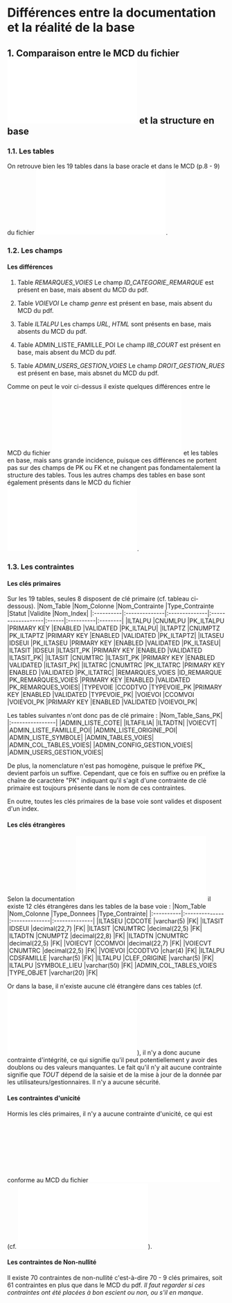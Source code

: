 # Différences entre la documentation et la réalité de la base


## 1. Comparaison entre le MCD du fichier ![doc_i2g_dev_application_2013.pdf](/doc_i2g_dev_application_2013.pdf) et la structure en base


### 1.1. Les tables
On retrouve bien les 19 tables dans la base oracle et dans le MCD (p.8 - 9) du fichier ![doc_i2g_dev_application_2013.pdf](/doc_i2g_dev_application_2013.pdf).

### 1.2. Les champs

#### Les différences

1. Table *REMARQUES_VOIES*
	Le champ *ID_CATEGORIE_REMARQUE* est présent en base, mais absent du MCD du pdf.

2. Table *VOIEVOI*
	Le champ *genre* est présent en base, mais absent du MCD du pdf.

3. Table *ILTALPU*
	Les champs *URL*, *HTML* sont présents en base, mais absents du MCD du pdf.

4. Table ADMIN_LISTE_FAMILLE_POI
	Le champ *lIB_COURT* est présent en base, mais absent du MCD du pdf.

5. Table *ADMIN_USERS_GESTION_VOIES*
	Le champ *DROIT_GESTION_RUES* est présent en base, mais absnet du MCD du pdf.  

Comme on peut le voir ci-dessus il existe quelques différences entre le MCD du fichier ![doc_i2g_dev_application_2013.pdf](/doc_i2g_dev_application_2013.pdf) et les tables en base, mais sans grande incidence, puisque ces différences ne portent pas sur des champs de PK ou FK et ne changent pas fondamentalement la structure des tables.
Tous les autres champs des tables en base sont également présents dans le MCD du fichier ![doc_i2g_dev_application_2013.pdf](/doc_i2g_dev_application_2013.pdf).


### 1.3. Les contraintes

#### Les clés primaires
Sur les 19 tables, seules 8 disposent de clé primaire (cf. tableau ci-dessous).
|Nom_Table	|Nom_Colonne	|Nom_Contrainte	|Type_Contrainte	|Statut	|Validite	|Nom_Index|
|:----------|:--------------|:--------------|:------------------|:------|:----------|:--------|
|ILTALPU	|CNUMLPU	|PK_ILTALPU	|PRIMARY KEY	|ENABLED	|VALIDATED	|PK_ILTALPU|
|ILTAPTZ	|CNUMPTZ	|PK_ILTAPTZ	|PRIMARY KEY	|ENABLED	|VALIDATED	|PK_ILTAPTZ|
|ILTASEU	|IDSEUI	|PK_ILTASEU	|PRIMARY KEY	|ENABLED	|VALIDATED	|PK_ILTASEU|
|ILTASIT	|IDSEUI	|ILTASIT_PK	|PRIMARY KEY	|ENABLED	|VALIDATED	|ILTASIT_PK|
|ILTASIT	|CNUMTRC	|ILTASIT_PK	|PRIMARY KEY	|ENABLED	|VALIDATED	|ILTASIT_PK|
|ILTATRC	|CNUMTRC	|PK_ILTATRC	|PRIMARY KEY	|ENABLED	|VALIDATED	|PK_ILTATRC|
|REMARQUES_VOIES	|ID_REMARQUE	|PK_REMARQUES_VOIES	|PRIMARY KEY	|ENABLED	|VALIDATED	|PK_REMARQUES_VOIES|
|TYPEVOIE	|CCODTVO	|TYPEVOIE_PK	|PRIMARY KEY	|ENABLED	|VALIDATED	|TYPEVOIE_PK|
|VOIEVOI	|CCOMVOI	|VOIEVOI_PK	|PRIMARY KEY	|ENABLED	|VALIDATED	|VOIEVOI_PK|

Les tables suivantes n'ont donc pas de clé primaire :
|Nom_Table_Sans_PK|
|:----------------|
|ADMIN_LISTE_COTE|
|ILTAFILIA|
|ILTADTN|
|VOIECVT|
|ADMIN_LISTE_FAMILLE_POI|
|ADMIN_LISTE_ORIGINE_POI|
|ADMIN_LISTE_SYMBOLE|
|ADMIN_TABLES_VOIES|
|ADMIN_COL_TABLES_VOIES|
|ADMIN_CONFIG_GESTION_VOIES|
|ADMIN_USERS_GESTION_VOIES|

De plus, la nomenclature n'est pas homogène, puisque le préfixe PK_ devient parfois un suffixe. Cependant, que ce fois en suffixe ou en préfixe la chaîne de caractère "PK" indiquant qu'il s'agit d'une contrainte de clé primaire est toujours présente dans le nom de ces contraintes.  

En outre, toutes les clés primaires de la base voie sont valides et disposent d'un index.

#### Les clés étrangères
Selon la documentation ![doc_i2g_dev_application_2013.pdf](/doc_i2g_dev_application_2013.pdf) il existe 12 clés étrangères dans les tables de la base voie :
|Nom_Table	|Nom_Colonne	|Type_Donnees	|Type_Contrainte|
|:----------|:--------------|:--------------|:--------------|
|ILTASEU	|CDCOTE	|varchar(5)	|FK|
|ILTASIT	|IDSEUI	|decimal(22,7)	|FK|
|ILTASIT	|CNUMTRC	|decimal(22,5)	|FK|
|ILTADTN	|CNUMPTZ	|decimal(22,8)	|FK|
|ILTADTN	|CNUMTRC	|decimal(22,5)	|FK|
|VOIECVT	|CCOMVOI	|decimal(22,7)	|FK|
|VOIECVT	|CNUMTRC	|decimal(22,5)	|FK|
|VOIEVOI	|CCODTVO	|char(4)	|FK|
|ILTALPU	|CDSFAMILLE	|varchar(5)	|FK|
|ILTALPU	|CLEF_ORIGINE	|varchar(5)	|FK|
|ILTALPU	|SYMBOLE_LIEU	|varchar(50)	|FK|
|ADMIN_COL_TABLES_VOIES	|TYPE_OBJET	|varchar(20)	|FK|

Or dans la base, il n'existe aucune clé étrangère dans ces tables (cf. ![contraintes_base_voie.tsv](/contraintes_base_voie.tsv)), il n'y a donc aucune contrainte d'intégrité, ce qui signifie qu'il peut potentiellement y avoir des doublons ou des valeurs manquantes. Le fait qu'il n'y ait aucune contrainte signifie que *TOUT* dépend de la saisie et de la mise à jour de la donnée par les utilisateurs/gestionnaires. Il n'y a aucune sécurité.

#### Les contraintes d'unicité
Hormis les clés primaires, il n'y a aucune contrainte d'unicité, ce qui est conforme au MCD du fichier ![doc_i2g_dev_application_2013.pdf](/doc_i2g_dev_application_2013.pdf) (cf. ![contraintes_base_voie.tsv](/contraintes_base_voie.tsv)).

#### Les contraintes de Non-nullité
Il existe 70 contraintes de non-nullité c'est-à-dire 70 - 9 clés primaires, soit 61 contraintes en plus que dans le MCD du pdf.
*Il faut regarder si ces contraintes ont été placées à bon escient ou non, ou s'il en manque*.